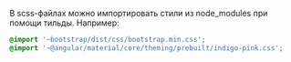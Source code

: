 

В scss-файлах можно импортировать стили из node_modules при помощи тильды. Например:

```scss
@import '~bootstrap/dist/css/bootstrap.min.css';
@import '~@angular/material/core/theming/prebuilt/indigo-pink.css';
```
